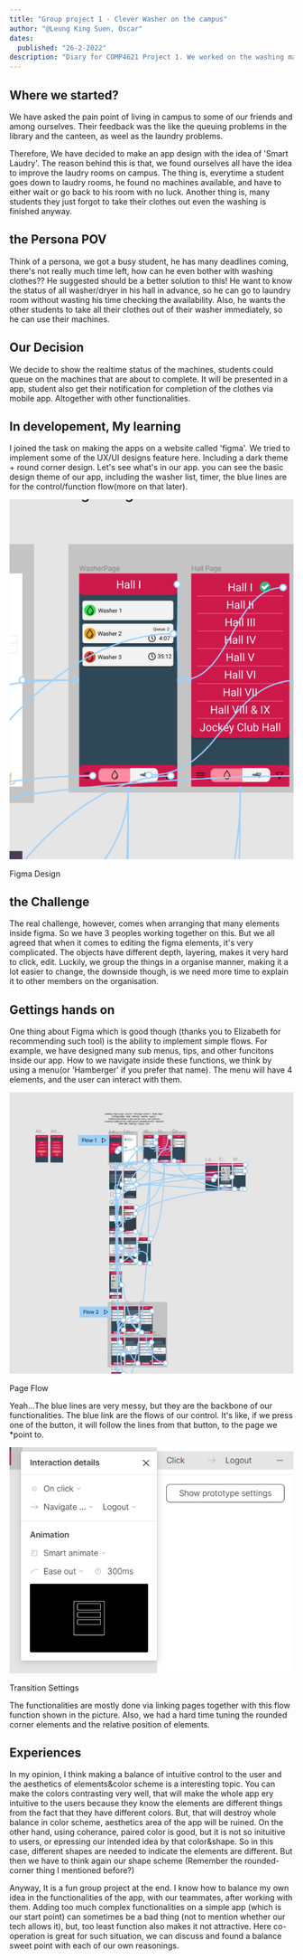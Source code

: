 ```yaml
---
title: "Group project 1 - Clever Washer on the campus"
author: "@Leung King Suen, Oscar"
dates:
  published: "26-2-2022"
description: "Diary for COMP4621 Project 1. We worked on the washing machines inside our hall, such that our fellow schoolmates wash clothes efficiently."
---
```

## Where we started?
We have asked the pain point of living in campus to some of our friends and among ourselves. Their feedback was the like the queuing problems in the library and the canteen, as weel as the laundry problems.

Therefore, We have decided to make an app design with the idea of 'Smart Laudry'. The reason behind this is that, we found ourselves all have the idea to improve the laudry rooms on campus. The thing is, everytime a student goes down to laudry rooms, he found no machines available, and have to either wait or go back to his room with no luck. Another thing is, many students they just forgot to take their clothes out even the washing is finished anyway.

## the Persona POV
Think of a persona, we got a busy student, he has many deadlines coming, there's not really much time left, how can he even bother with washing clothes?? He suggested should be a better solution to this! He want to know the status of all washer/dryer in his hall in advance, so he can go to laundry room without wasting his time checking the availability. Also, he wants the other students to take all their clothes out of their washer immediately, so he can use their machines.

## Our Decision
We decide to show the realtime status of the machines, students could queue on the machines that are about to complete. It will be presented in a app, student also get their notification for completion of the clothes via mobile app. Altogether with other functionalities.

## In developement, My learning
I joined the task on making the apps on a website called 'figma'. We tried to implement some of the UX/UI designs feature here. Including a dark theme + round corner design. Let's see what's in our app. 
you can see the basic design theme of our app, including the washer list, timer, the blue lines are for the control/function flow(more on that later).

![](/img/4621_1/p11.jpg)

<figcaption class="text-center italic font-medium">Figma Design</figcaption> 

## the Challenge
The real challenge, however, comes when arranging that many elements inside figma. So we have 3 peoples working together on this. But we all agreed that when it comes to editing the figma elements, it's very complicated. The objects have different depth, layering, makes it very hard to click, edit. Luckily, we group the things in a organise manner, making it a lot easier to change, the downside though, is we need more time to explain it to other members on the organisation.

## Gettings hands on
One thing about Figma which is good though (thanks you to Elizabeth for recommending such tool) is the ability to implement simple flows.
For example, we have designed many sub menus, tips, and other funcitons inside our app. How to we navigate inside these functions, we think by using a menu(or 'Hamberger' if you prefer that name). The menu will have 4 elements, and the user can interact with them.

![](/img/4621_1/p12.jpg)

<figcaption class="text-center italic font-medium">Page Flow</figcaption> 

Yeah...The blue lines are very messy, but they are the backbone of our functionalities. The blue link are the flows of our control. It's like, if we press one of the button, it will follow the lines from that button, to the page we *point to.

![](/img/4621_1/p13.jpg)

<figcaption class="text-center italic font-medium">Transition Settings</figcaption> 

The functionalities are mostly done via linking pages together with this flow function shown in the picture. Also, we had a hard time tuning the rounded corner elements and the relative position of elements.

## Experiences
In my opinion, I think making a balance of intuitive control to the user and the aesthetics of elements&color scheme is a interesting topic. You can make the colors contrasting very well, that will make the whole app ery intuitive to the users because they know the elements are different things from the fact that they have different colors. But, that will destroy whole balance in color scheme, aesthetics area of the app will be ruined. On the other hand, using coherance, paired color is good, but it is not so inituitive to users, or epressing our intended idea by that color&shape. So in this case, different shapes are needed to indicate the elements are different. But then we have to think again our shape scheme (Remember the rounded-corner thing I mentioned before?)

Anyway, It is a fun group project at the end. I know how to balance my own idea in the functionalities of the app, with our teammates, after working with them. Adding too much complex functionalities on a simple app (which is our start point) can sometimes be a bad thing (not to mention whether our tech allows it), but, too least function also makes it not attractive. Here co-operation is great for such situation, we can discuss and found a balance sweet point with each of our own reasonings.